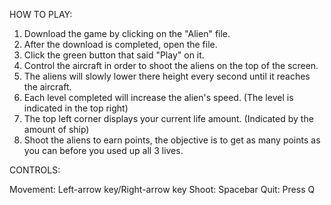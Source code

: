 HOW TO PLAY:
1. Download the game by clicking on the "Alien" file.
2. After the download is completed, open the file.
3. Click the green button that said "Play" on it.
4. Control the aircraft in order to shoot the aliens on the top of the screen.
5. The aliens will slowly lower there height every second until it reaches the aircraft.
6. Each level completed will increase the alien's speed. (The level is indicated in the top right)
7. The top left corner displays your current life amount. (Indicated by the amount of ship)
8. Shoot the aliens to earn points, the objective is to get as many points as you can before you used up all 3 lives.

CONTROLS:

Movement: Left-arrow key/Right-arrow key
Shoot: Spacebar
Quit: Press Q